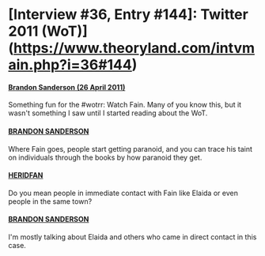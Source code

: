 # [Interview #36, Entry #144]: Twitter 2011 (WoT)](https://www.theoryland.com/intvmain.php?i=36#144)

#### [Brandon Sanderson (26 April 2011)](http://twitter.com/BrandSanderson/status/62994950362644480)

Something fun for the #wotrr: Watch Fain. Many of you know this, but it wasn't something I saw until I started reading about the WoT.

#### [BRANDON SANDERSON](http://twitter.com/BrandSanderson/status/62995119275655168)

Where Fain goes, people start getting paranoid, and you can trace his taint on individuals through the books by how paranoid they get.

#### [HERIDFAN](http://twitter.com/heridfan/status/62995854310649856)

Do you mean people in immediate contact with Fain like Elaida or even people in the same town?

#### [BRANDON SANDERSON](http://twitter.com/BrandSanderson/status/62998405277945856)

I'm mostly talking about Elaida and others who came in direct contact in this case.

